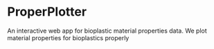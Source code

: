 # ProperPlotter
 An interactive web app for bioplastic material properties data. We plot material properties for bioplastics properly
